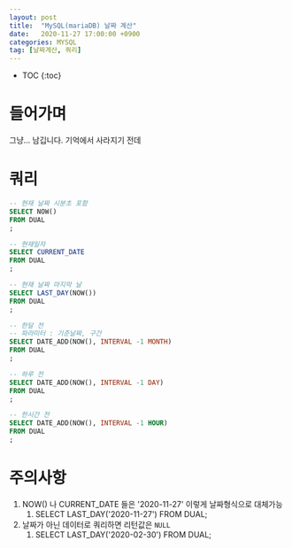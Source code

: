 ```yaml
---
layout: post
title:  "MySQL(mariaDB) 날짜 계산"
date:   2020-11-27 17:00:00 +0900
categories: MYSQL
tag: [날짜계산, 쿼리]
---
```


* TOC
{:toc}

# 들어가며

그냥... 남깁니다. 기억에서 사라지기 전데

# 쿼리

```sql
-- 현재 날짜 시분초 포함
SELECT NOW()
FROM DUAL
;

-- 현재일자
SELECT CURRENT_DATE
FROM DUAL
;

-- 현재 날짜 마지막 날
SELECT LAST_DAY(NOW())
FROM DUAL
;

-- 한달 전
-- 파라미터 : 기준날짜, 구간 
SELECT DATE_ADD(NOW(), INTERVAL -1 MONTH)
FROM DUAL
;

-- 하루 전
SELECT DATE_ADD(NOW(), INTERVAL -1 DAY)
FROM DUAL
;

-- 한시간 전
SELECT DATE_ADD(NOW(), INTERVAL -1 HOUR)
FROM DUAL
;
```

# 주의사항

1. NOW() 나 CURRENT_DATE 들은 '2020-11-27' 이렇게 날짜형식으로 대체가능
    1. SELECT LAST_DAY('2020-11-27') FROM DUAL;
1. 날짜가 아닌 데이터로 쿼리하면 리턴값은 `NULL`
    1. SELECT LAST_DAY('2020-02-30') FROM DUAL;


